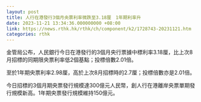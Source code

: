 ```yaml
---
layout: post
title: 人行在港發行3個月央票利率微跌至3.18厘　1年期利率升
date: 2023-11-21 13:34:36.000000000 +08:00
link: https://news.rthk.hk/rthk/ch/component/k2/1728743-20231121.htm
categories: rthk
---
```


金管局公布，人民銀行今日在港發行的3個月央行票據中標利率3.18厘，比上次8月招標的同期限央票利率低2個基點；投標倍數2.01倍。

至於1年期央票利率2.98厘，高於上次8月招標時的2.7厘；投標倍數亦是2.01倍。

今日招標的3個月期央票發行規模達300億元人民幣，創人行在港離岸央票單期發行規模新高。1年期央票發行規模維持150億元。
